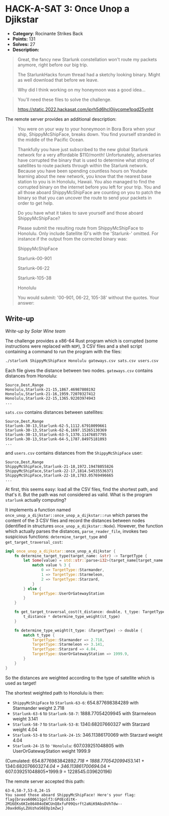 # HACK-A-SAT 3: Once Unop a Djikstar

* **Category**: Rocinante Strikes Back
* **Points:** 131
* **Solves:** 27
* **Description:**

> Great, the fancy new Starlunk constellation won't route my packets anymore, right before our big trip.
>
> The StarlunkHacks forum thread had a sketchy looking binary. Might as well download that before we leave.
>
> Why did I think working on my honeymoon was a good idea...

> You'll need these files to solve the challenge.
>
> https://static.2022.hackasat.com/iprh5d6hcl0ijycqme1pqd25ynht

The remote server provides an additional description:

> You were on your way to your honeymoon in Bora Bora when your ship, ShippyMcShipFace, breaks down. You find yourself stranded in the middle of the Pacific Ocean.
>
> Thankfully you have just subscribed to the new global Starlunk network for a very affordable $110/month! Unfortunately, adversaries have corrupted the binary that is used to determine what string of satellites to route packets through within the Starlunk network. Because you have been spending countless hours on Youtube learning about the new network, you know that the nearest base station to you is in Honolulu, Hawaii. You also managed to find the corrupted binary on the internet before you left for your trip. You and all those aboard ShippyMcShipFace are counting on you to patch the binary so that you can uncover the route to send your packets in order to get help. 
>
> Do you have what it takes to save yourself and those aboard ShippyMcShipFace?
>
> Please submit the resulting route from ShippyMcShipFace to Honolulu. Only include Satellite ID's with the 'Starlunk-' omitted. For instance if the output from the corrected binary was: 
>
> ShippyMcShipFace
>
> Starlunk-00-901
>
> Starlunk-06-22
>
> Starlunk-105-38
>
> Honolulu
>
> You would submit: '00-901, 06-22, 105-38' without the quotes.
> Your answer:

## Write-up

_Write-up by Solar Wine team_

The challenge provides a x86-64 Rust program which is corrupted (some instructions were replaced with `NOP`), 3 CSV files and a shell script containing a command to run the program with the files:

```sh
./starlunk ShippyMcShipFace Honolulu gateways.csv sats.csv users.csv
```

Each file gives the distance between two nodes. `gateways.csv` contains distances from Honolulu:

```text
Source,Dest,Range
Honolulu,Starlunk-21-15,1867.46987808192
Honolulu,Starlunk-21-16,1959.72070327412
Honolulu,Starlunk-22-15,1365.92203974943
...
```

`sats.csv` contains distances between satellites:

```text
Source,Dest,Range
Starlunk-30-13,Starlunk-62-5,1112.67910099661
Starlunk-30-13,Starlunk-62-6,1697.15265130369
Starlunk-30-13,Starlunk-63-5,1370.11476857795
Starlunk-30-13,Starlunk-64-5,1787.84975181093
...
```

and `users.csv` contains distances from the `ShippyMcShipFace` user:

```text
Source,Dest,Range
ShippyMcShipFace,Starlunk-21-18,1972.19478055826
ShippyMcShipFace,Starlunk-22-17,1814.54535536371
ShippyMcShipFace,Starlunk-22-18,1783.05769496665
...
```

At first, this seems easy: load all the CSV files, find the shortest path, and that's it.
But the path was not considered as valid.
What is the program `starlunk` actually computing?

It implements a function named `once_unop_a_dijkstar::once_unop_a_dijkstar::run` which parses the content of the 3 CSV files and record the distances between nodes (identified in structures `once_unop_a_dijkstar::Node`).
However, the function which actually parses the distances, `parse_reader_file`, invokes two suspicious functions: `determine_target_type` and `get_target_traversal_cost`:

```rust
impl once_unop_a_dijkstar::once_unop_a_dijkstar {
    fn determine_target_type(target_name: &str) -> TargetType {
        let Some(value) = std::str::parse<i32>(target_name[target_name.len() - 1]) {
            match value % 3 {
                0 => TargetType::Starmander,
                1 => TargetType::Starmeleon,
                2 => TargetType::Starzard,
            }
        } else {
            TargetType::UserOrGatewayStation
        }
    }

    fn get_target_traversal_cost(t_distance: double, t_type: TargetType) -> double {
        t_distance * determine_type_weight(&t_type)
    }

    fn determine_type_weight(t_type: &TargetType) -> double {
        match t_type {
            TargetType::Starmander => 2.718,
            TargetType::Starmeleon => 3.141,
            TargetType::Starzard => 4.04,
            TargetType::UserOrGatewayStation => 1999.9,
        }
    }
}
```

So the distances are weighted according to the type of satellite which is used as target!

The shortest weighted path to Honolulu is then:

- `ShippyMcShipFace` to `Starlunk-63-6`: 654.877698384289 with Starmander weight 2.718
- `Starlunk-63-6` to `Starlunk-58-7`: 1888.77054209945 with Starmeleon weight 3.141
- `Starlunk-58-7` to `Starlunk-53-8`: 1340.68207660327 with Starzard weight 4.04
- `Starlunk-53-8` to `Starlunk-24-15`: 346.11386170069 with Starzard weight 4.04
- `Starlunk-24-15` to `'Honolulu`: 607.039251048805 with UserOrGatewayStation weight 1999.9

(Cumulated: 654.877698384289*2.718 + 1888.77054209945*3.141 + 1340.68207660327*4.04 + 346.11386170069*4.04 + 607.039251048805*1999.9 = 1228545.039620196)

The remote server accepted this path:

```text
63-6,58-7,53-8,24-15
You saved those aboard ShippyMcShipFace! Here's your flag:
flag{bravo600611golf3:GPdEcditK-2M16EKs6KIe86404oEWCUnQ8xfuF09Qsrft2aNiK9AbsDVhTdw--J0ax8dGyLZUUzhaS6EOp1mZwc}
```
